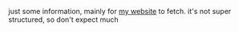 just some information, mainly for [my website](https://andrewkachnic.now.sh) to fetch. it's not super structured, so don't expect much